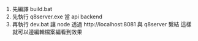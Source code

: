 1. 先編譯 build.bat
1. 先執行 q8server.exe 當 api backend
1. 再執行 dev.bat 讓 node 透過 http://localhost:8081 與 q8server 繫結
這樣就可以邊編輯檔案編看到效果
